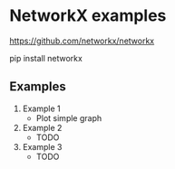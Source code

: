 # NetworkX examples

https://github.com/networkx/networkx

pip install networkx

## Examples

1. Example 1
   - Plot simple graph
2. Example 2
   - TODO
3. Example 3
   - TODO